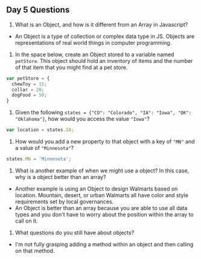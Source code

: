 ## Day 5 Questions

1. What is an Object, and how is it different from an Array in Javascript?
- An Object is a type of collection or complex data type in JS. Objects are representations of real world things in computer programming.

1. In the space below, create an Object stored to a variable named `petStore`.  This object should hold an inventory of items and the number of that item that you might find at a pet store.
```Javascript
var petStore = {
  chewToy = 15;
  collar = 20;
  dogFood = 50;
}
```
1. Given the following `states = {"CO": "Colorado", "IA": "Iowa", "OK": "Oklahoma"}`, how would you access the value `"Iowa"`?
```Javascript
var location = states.IA;
```
1. How would you add a new property to that object with a key of `"MN"` and a value of `"Minnesota"`?
```Javascript
states.MN = 'Minnesota';
```
1. What is another example of when we might use a object?  In this case, why is a object better than an array?
- Another example is using an Object to design Walmarts based on location. Mountain, desert, or urban Walmarts all have color and style requirements set by local governances.
- An Object is better than an array because you are able to use all data types and you don't have to worry about the position within the array to call on it.
1. What questions do you still have about objects?
- I'm not fully grasping adding a method within an object and then calling on that method.
